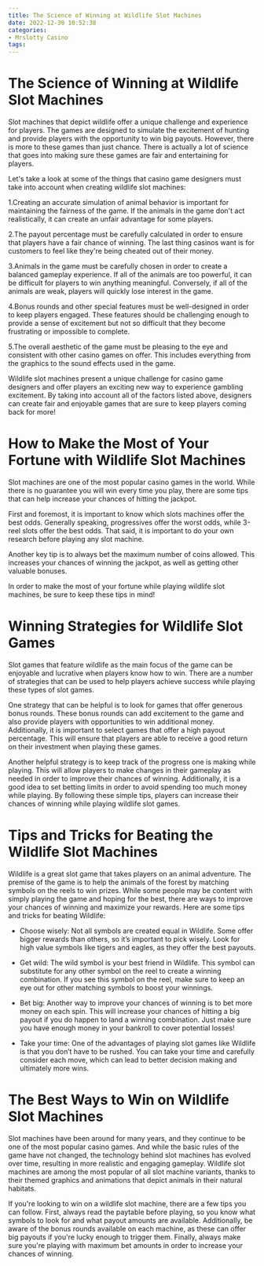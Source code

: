 ```yaml
---
title: The Science of Winning at Wildlife Slot Machines
date: 2022-12-30 10:52:38
categories:
- Mrslotty Casino
tags:
---
```



#  The Science of Winning at Wildlife Slot Machines

Slot machines that depict wildlife offer a unique challenge and experience for players. The games are designed to simulate the excitement of hunting and provide players with the opportunity to win big payouts. However, there is more to these games than just chance. There is actually a lot of science that goes into making sure these games are fair and entertaining for players.

Let's take a look at some of the things that casino game designers must take into account when creating wildlife slot machines:

1.Creating an accurate simulation of animal behavior is important for maintaining the fairness of the game. If the animals in the game don't act realistically, it can create an unfair advantage for some players.

2.The payout percentage must be carefully calculated in order to ensure that players have a fair chance of winning. The last thing casinos want is for customers to feel like they're being cheated out of their money.

3.Animals in the game must be carefully chosen in order to create a balanced gameplay experience. If all of the animals are too powerful, it can be difficult for players to win anything meaningful. Conversely, if all of the animals are weak, players will quickly lose interest in the game.

4.Bonus rounds and other special features must be well-designed in order to keep players engaged. These features should be challenging enough to provide a sense of excitement but not so difficult that they become frustrating or impossible to complete.

5.The overall aesthetic of the game must be pleasing to the eye and consistent with other casino games on offer. This includes everything from the graphics to the sound effects used in the game.

 Wildlife slot machines present a unique challenge for casino game designers and offer players an exciting new way to experience gambling excitement. By taking into account all of the factors listed above, designers can create fair and enjoyable games that are sure to keep players coming back for more!

#  How to Make the Most of Your Fortune with Wildlife Slot Machines

Slot machines are one of the most popular casino games in the world. While there is no guarantee you will win every time you play, there are some tips that can help increase your chances of hitting the jackpot.

First and foremost, it is important to know which slots machines offer the best odds. Generally speaking, progressives offer the worst odds, while 3-reel slots offer the best odds. That said, it is important to do your own research before playing any slot machine.

Another key tip is to always bet the maximum number of coins allowed. This increases your chances of winning the jackpot, as well as getting other valuable bonuses.

In order to make the most of your fortune while playing wildlife slot machines, be sure to keep these tips in mind!

#  Winning Strategies for Wildlife Slot Games

Slot games that feature wildlife as the main focus of the game can be enjoyable and lucrative when players know how to win. There are a number of strategies that can be used to help players achieve success while playing these types of slot games.

One strategy that can be helpful is to look for games that offer generous bonus rounds. These bonus rounds can add excitement to the game and also provide players with opportunities to win additional money. Additionally, it is important to select games that offer a high payout percentage. This will ensure that players are able to receive a good return on their investment when playing these games.

Another helpful strategy is to keep track of the progress one is making while playing. This will allow players to make changes in their gameplay as needed in order to improve their chances of winning. Additionally, it is a good idea to set betting limits in order to avoid spending too much money while playing. By following these simple tips, players can increase their chances of winning while playing wildlife slot games.

#  Tips and Tricks for Beating the Wildlife Slot Machines

Wildlife is a great slot game that takes players on an animal adventure. The premise of the game is to help the animals of the forest by matching symbols on the reels to win prizes. While some people may be content with simply playing the game and hoping for the best, there are ways to improve your chances of winning and maximize your rewards. Here are some tips and tricks for beating Wildlife:

- Choose wisely: Not all symbols are created equal in Wildlife. Some offer bigger rewards than others, so it’s important to pick wisely. Look for high value symbols like tigers and eagles, as they offer the best payouts.

- Get wild: The wild symbol is your best friend in Wildlife. This symbol can substitute for any other symbol on the reel to create a winning combination. If you see this symbol on the reel, make sure to keep an eye out for other matching symbols to boost your winnings.

- Bet big: Another way to improve your chances of winning is to bet more money on each spin. This will increase your chances of hitting a big payout if you do happen to land a winning combination. Just make sure you have enough money in your bankroll to cover potential losses!

- Take your time: One of the advantages of playing slot games like Wildlife is that you don’t have to be rushed. You can take your time and carefully consider each move, which can lead to better decision making and ultimately more wins.

#  The Best Ways to Win on Wildlife Slot Machines

Slot machines have been around for many years, and they continue to be one of the most popular casino games. And while the basic rules of the game have not changed, the technology behind slot machines has evolved over time, resulting in more realistic and engaging gameplay. Wildlife slot machines are among the most popular of all slot machine variants, thanks to their themed graphics and animations that depict animals in their natural habitats.

If you're looking to win on a wildlife slot machine, there are a few tips you can follow. First, always read the paytable before playing, so you know what symbols to look for and what payout amounts are available. Additionally, be aware of the bonus rounds available on each machine, as these can offer big payouts if you're lucky enough to trigger them. Finally, always make sure you're playing with maximum bet amounts in order to increase your chances of winning.